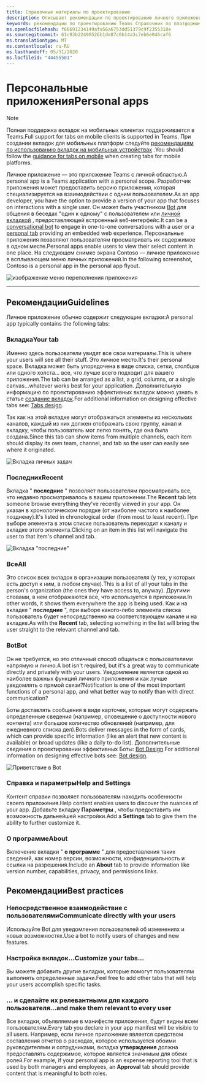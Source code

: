 ```yaml
---
title: Справочные материалы по проектированию
description: Описывает рекомендации по проектированию личного приложения
keywords: рекомендации по проектированию Teams Справочник по платформам личные приложения
ms.openlocfilehash: f66691234149afa56a6753dd51379c9f2355318e
ms.sourcegitcommit: 61c93b22490526b1de87c0b14a3c7eb6e046caf6
ms.translationtype: MT
ms.contentlocale: ru-RU
ms.lasthandoff: 05/31/2020
ms.locfileid: "44455501"
---
```

# <a name="personal-apps"></a><span data-ttu-id="1ea7a-104">Персональные приложения</span><span class="sxs-lookup"><span data-stu-id="1ea7a-104">Personal apps</span></span>

> [!NOTE]
> <span data-ttu-id="1ea7a-105">Полная поддержка вкладок на мобильных клиентах поддерживается в Teams.</span><span class="sxs-lookup"><span data-stu-id="1ea7a-105">Full support for tabs on mobile clients is supported in Teams.</span></span> <span data-ttu-id="1ea7a-106">При создании вкладок для мобильных платформ следуйте [рекомендациям по использованию вкладок на мобильных устройствах](../../tabs/design/tabs-mobile.md) .</span><span class="sxs-lookup"><span data-stu-id="1ea7a-106">You should follow the [guidance for tabs on mobile](../../tabs/design/tabs-mobile.md) when creating tabs for mobile platforms.</span></span>

<span data-ttu-id="1ea7a-107">Личное приложение — это приложение Teams с личной областью.</span><span class="sxs-lookup"><span data-stu-id="1ea7a-107">A personal app is a Teams application with a personal scope.</span></span>  <span data-ttu-id="1ea7a-108">Разработчик приложения может предоставить версию приложения, которая специализируется на взаимодействии с одним пользователем.</span><span class="sxs-lookup"><span data-stu-id="1ea7a-108">As an app developer, you have the option to provide a version of your app that focuses on interactions with a single user.</span></span> <span data-ttu-id="1ea7a-109">Он может быть участником [Bot](../../bots/what-are-bots.md) для общения в беседах "один к одному" с пользователем или [личной вкладкой](../../tabs/what-are-tabs.md) , предоставляющей встроенный веб-интерфейс.</span><span class="sxs-lookup"><span data-stu-id="1ea7a-109">It can be a [conversational bot](../../bots/what-are-bots.md) to engage in one-to-one conversations with a user or a [personal tab](../../tabs/what-are-tabs.md) providing an embedded web experience.</span></span> <span data-ttu-id="1ea7a-110">Персональные приложения позволяют пользователям просматривать их содержимое в одном месте.</span><span class="sxs-lookup"><span data-stu-id="1ea7a-110">Personal apps enable users to view their select content in one place.</span></span> <span data-ttu-id="1ea7a-111">На следующем снимке экрана Contoso — личное приложение в всплывающем меню личных приложений.</span><span class="sxs-lookup"><span data-stu-id="1ea7a-111">In the following screenshot, Contoso is a personal app in the personal app flyout.</span></span>

![изображение меню переполнения приложения](~/assets/images/Personal-apps-App-flyout.png)

---

## <a name="guidelines"></a><span data-ttu-id="1ea7a-113">Рекомендации</span><span class="sxs-lookup"><span data-stu-id="1ea7a-113">Guidelines</span></span>

<span data-ttu-id="1ea7a-114">Личное приложение обычно содержит следующие вкладки:</span><span class="sxs-lookup"><span data-stu-id="1ea7a-114">A personal app typically contains the following tabs:</span></span>

### <a name="your-tab"></a><span data-ttu-id="1ea7a-115">Вкладка</span><span class="sxs-lookup"><span data-stu-id="1ea7a-115">Your tab</span></span>

<span data-ttu-id="1ea7a-116">Именно здесь пользователи увидят все свои материалы.</span><span class="sxs-lookup"><span data-stu-id="1ea7a-116">This is where your users will see all their stuff.</span></span> <span data-ttu-id="1ea7a-117">Это личное место.</span><span class="sxs-lookup"><span data-stu-id="1ea7a-117">It's their personal space.</span></span> <span data-ttu-id="1ea7a-118">Вкладка может быть упорядочена в виде списка, сетки, столбцов или одного холста... все, что лучше всего подходит для вашего приложения.</span><span class="sxs-lookup"><span data-stu-id="1ea7a-118">The tab can be arranged as a list, a grid, columns, or a single canvas...whatever works best for your application.</span></span> <span data-ttu-id="1ea7a-119">Дополнительную информацию по проектированию эффективных вкладок можно узнать в статье [создание вкладок](../../tabs/design/tabs.md).</span><span class="sxs-lookup"><span data-stu-id="1ea7a-119">For additional information on designing effective tabs see: [Tabs design](../../tabs/design/tabs.md).</span></span>

<span data-ttu-id="1ea7a-120">Так как на этой вкладке могут отображаться элементы из нескольких каналов, каждый из них должен отображать свою группу, канал и вкладку, чтобы пользователь мог легко понять, где она была создана.</span><span class="sxs-lookup"><span data-stu-id="1ea7a-120">Since this tab can show items from multiple channels, each item should display its own team, channel, and tab so the user can easily see where it originated.</span></span>

![Вкладка личных задач](~/assets/images/Personal-apps-MY-tab.png)

### <a name="recent"></a><span data-ttu-id="1ea7a-122">Последних</span><span class="sxs-lookup"><span data-stu-id="1ea7a-122">Recent</span></span>

<span data-ttu-id="1ea7a-123">Вкладка " **последние** " позволяет пользователям просматривать все, что недавно просматривалось в вашем приложении.</span><span class="sxs-lookup"><span data-stu-id="1ea7a-123">The **Recent** tab lets someone browse everything they've recently viewed in your app.</span></span> <span data-ttu-id="1ea7a-124">Он указан в хронологическом порядке (от наиболее частого к наиболее позднему).</span><span class="sxs-lookup"><span data-stu-id="1ea7a-124">It's listed in chronological order (from most to least recent).</span></span> <span data-ttu-id="1ea7a-125">При выборе элемента в этом списке пользователь переходит к каналу и вкладке этого элемента.</span><span class="sxs-lookup"><span data-stu-id="1ea7a-125">Clicking on an item in this list will navigate the user to that item's channel and tab.</span></span>

![Вкладка "последние"](~/assets/images/Personal-apps-Recent-tab.png)

### <a name="all"></a><span data-ttu-id="1ea7a-127">Все</span><span class="sxs-lookup"><span data-stu-id="1ea7a-127">All</span></span>

<span data-ttu-id="1ea7a-128">Это список всех вкладок в организации пользователя (у тех, у которых есть доступ к ним, в любом случае).</span><span class="sxs-lookup"><span data-stu-id="1ea7a-128">This is a list of all your tabs in the person's organization (the ones they have access to, anyway).</span></span> <span data-ttu-id="1ea7a-129">Другими словами, в нем отображаются все, что используется в приложении.</span><span class="sxs-lookup"><span data-stu-id="1ea7a-129">In other words, it shows them everywhere the app is being used.</span></span> <span data-ttu-id="1ea7a-130">Как и на вкладке " **последние** ", при выборе какого-либо элемента списка пользователь будет непосредственно на соответствующем канале и на вкладке.</span><span class="sxs-lookup"><span data-stu-id="1ea7a-130">As with the **Recent** tab, selecting something in the list will bring the user straight to the relevant channel and tab.</span></span>

### <a name="bot"></a><span data-ttu-id="1ea7a-131">Bot</span><span class="sxs-lookup"><span data-stu-id="1ea7a-131">Bot</span></span>

<span data-ttu-id="1ea7a-132">Он не требуется, но это отличный способ общаться с пользователями напрямую и лично.</span><span class="sxs-lookup"><span data-stu-id="1ea7a-132">A bot isn't required, but it's a great way to communicate directly and privately with your users.</span></span> <span data-ttu-id="1ea7a-133">Уведомление является одной из наиболее важных функций личного приложения и как лучше уведомлять о прямой связи?</span><span class="sxs-lookup"><span data-stu-id="1ea7a-133">Notification is one of the most important functions of a personal app, and what better way to notify than with direct communication?</span></span>

<span data-ttu-id="1ea7a-134">Боты доставлять сообщения в виде карточек, которые могут содержать определенные сведения (например, оповещение о доступности нового контента) или большое количество обновлений (например, для ежедневного списка дел).</span><span class="sxs-lookup"><span data-stu-id="1ea7a-134">Bots deliver messages in the form of cards, which can provide specific information (like an alert that new content is available) or broad updates (like a daily to-do list).</span></span> <span data-ttu-id="1ea7a-135">Дополнительные сведения о проектировании эффективных Боты: [Bot Design](../../bots/design/bots.md).</span><span class="sxs-lookup"><span data-stu-id="1ea7a-135">For additional information on designing effective bots see: [Bot design](../../bots/design/bots.md).</span></span>

![Приветствие в Bot](~/assets/images/Personal-apps-Bot.png)

### <a name="help-and-settings"></a><span data-ttu-id="1ea7a-137">Справка и параметры</span><span class="sxs-lookup"><span data-stu-id="1ea7a-137">Help and Settings</span></span>

<span data-ttu-id="1ea7a-138">Контент справки позволяет пользователям находить особенности своего приложения.</span><span class="sxs-lookup"><span data-stu-id="1ea7a-138">Help content enables users to discover the nuances of your app.</span></span> <span data-ttu-id="1ea7a-139">Добавьте вкладку **Параметры** , чтобы предоставить им возможность дальнейшей настройки.</span><span class="sxs-lookup"><span data-stu-id="1ea7a-139">Add a **Settings** tab to give them the ability to further customize it.</span></span>

### <a name="about"></a><span data-ttu-id="1ea7a-140">О программе</span><span class="sxs-lookup"><span data-stu-id="1ea7a-140">About</span></span>

<span data-ttu-id="1ea7a-141">Включение вкладки " **о программе** " для предоставления таких сведений, как номер версии, возможности, конфиденциальность и ссылки на разрешения.</span><span class="sxs-lookup"><span data-stu-id="1ea7a-141">Include an **About** tab to provide information like version number, capabilities, privacy, and permissions links.</span></span>

## <a name="best-practices"></a><span data-ttu-id="1ea7a-142">Рекомендации</span><span class="sxs-lookup"><span data-stu-id="1ea7a-142">Best practices</span></span>

### <a name="communicate-directly-with-your-users"></a><span data-ttu-id="1ea7a-143">Непосредственное взаимодействие с пользователями</span><span class="sxs-lookup"><span data-stu-id="1ea7a-143">Communicate directly with your users</span></span>

<span data-ttu-id="1ea7a-144">Используйте Bot для уведомления пользователей об изменениях и новых возможностях.</span><span class="sxs-lookup"><span data-stu-id="1ea7a-144">Use a bot to notify users of changes and new features.</span></span>

### <a name="customize-your-tabs"></a><span data-ttu-id="1ea7a-145">Настройка вкладок...</span><span class="sxs-lookup"><span data-stu-id="1ea7a-145">Customize your tabs...</span></span>

<span data-ttu-id="1ea7a-146">Вы можете добавить другие вкладки, которые помогут пользователям выполнять определенные задачи.</span><span class="sxs-lookup"><span data-stu-id="1ea7a-146">Feel free to add other tabs that will help your users accomplish specific tasks.</span></span>

### <a name="and-make-them-relevant-to-every-user"></a><span data-ttu-id="1ea7a-147">... и сделайте их релевантными для каждого пользователя</span><span class="sxs-lookup"><span data-stu-id="1ea7a-147">...and make them relevant to every user</span></span>

<span data-ttu-id="1ea7a-148">Все вкладки, объявляемые в манифесте приложения, будут видны всем пользователям.</span><span class="sxs-lookup"><span data-stu-id="1ea7a-148">Every tab you declare in your app manifest will be visible to all users.</span></span> <span data-ttu-id="1ea7a-149">Например, если личное приложение является средством составления отчетов о расходах, которое используется обоими руководителями и сотрудниками, вкладка **утверждения** должна предоставлять содержимое, которое является значимым для обеих ролей.</span><span class="sxs-lookup"><span data-stu-id="1ea7a-149">For example, if your personal app is an expense reporting tool that is used by both managers and employees, an **Approval** tab should provide content that is meaningful to both roles.</span></span>
